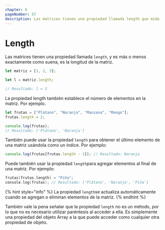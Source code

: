 ```yaml
---
chapter: 6
pageNumber: 57
description: Las matrices tienen una propiedad llamada length que mide la longitud de una matriz. 
---
```

# Length

Las matrices tienen una propiedad llamada `length`, y es más o menos exactamente como suena, es la longitud de la matriz.

```javascript
let matriz = [1, 2, 3];

let l = matriz.length;

// Resultado: l = 3
```

La propiedad length también establece el número de elementos en la matriz. Por ejemplo.

```javascript
let frutas = ["Plátano", "Naranja", "Manzana", "Mango"];
frutas.length = 2;

console.log(frutas);
// Resultado: ['Plátano', 'Naranja']
```

También puede usar la propiedad `length` para obtener el último elemento de una matriz usándola como un índice. Por ejemplo:

```javascript
console.log(frutas[frutas.length - 1]); // Resultado: Naranja
```

Puede también usar la propiedad `length`para agregar elementos al final de una matriz. Por ejemplo:

```c
frutas[frutas.length] = "Piña";
console.log(frutas); // Resultado: ['Plátano', 'Naranja', 'Piña']
```

{% hint style="info" %}
La propiedad `length`se actualiza automáticamente cuando se agregan o eliminan elementos de la matriz.
{% endhint %}

También vale la pena señalar que la propiedad `length` no es un método, por lo que no es necesario utilizar paréntesis al acceder a ella. Es simplemente una propiedad del objeto Array a la que puede acceder como cualquier otra propiedad de objeto.
